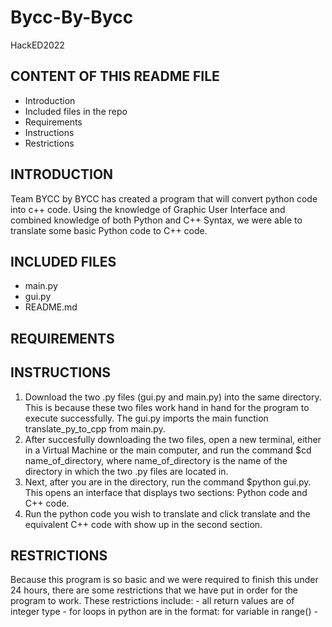 # Bycc-By-Bycc
HackED2022

CONTENT OF THIS README FILE
---------------------------

* Introduction
* Included files in the repo
* Requirements
* Instructions
* Restrictions


INTRODUCTION
------------
Team BYCC by BYCC has created a program that will convert python code into c++ code. 
Using the knowledge of Graphic User Interface and combined knowledge of both Python and C++ Syntax, we were able to translate some basic Python code to C++ code.

INCLUDED FILES
--------------
- main.py
- gui.py
- README.md

REQUIREMENTS
------------


INSTRUCTIONS
------------
1. Download the two .py files (gui.py and main.py) into the same directory. This is because these two files work hand in hand for the program to execute successfully. The gui.py imports the main function translate_py_to_cpp from main.py.
2. After succesfully downloading the two files, open a new terminal, either in a Virtual Machine or the main computer, and run the command $cd name_of_directory, where name_of_directory is the name of the directory in which the two .py files are located in.
3. Next, after you are in the directory, run the command $python gui.py. This opens an interface that displays two sections: Python code and C++ code. 
4. Run the python code you wish to translate and click translate and the equivalent C++ code with show up in the second section. 

RESTRICTIONS
------------
Because this program is so basic and we were required to finish this under 24 hours, there are some restrictions that we have put in order for the program to work. These restrictions include:
    - all return values are of integer type
    - for loops in python are in the format: for variable in range()
    - 